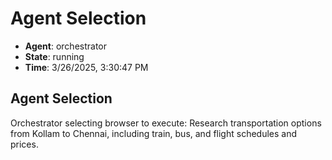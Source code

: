 # Agent Selection

- **Agent**: orchestrator
- **State**: running
- **Time**: 3/26/2025, 3:30:47 PM

## Agent Selection

Orchestrator selecting browser to execute: Research transportation options from Kollam to Chennai, including train, bus, and flight schedules and prices.

